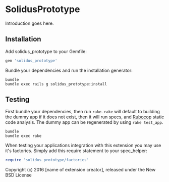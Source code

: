 SolidusPrototype
================

Introduction goes here.

Installation
------------

Add solidus_prototype to your Gemfile:

```ruby
gem 'solidus_prototype'
```

Bundle your dependencies and run the installation generator:

```shell
bundle
bundle exec rails g solidus_prototype:install
```

Testing
-------

First bundle your dependencies, then run `rake`. `rake` will default to building the dummy app if it does not exist, then it will run specs, and [Rubocop](https://github.com/bbatsov/rubocop) static code analysis. The dummy app can be regenerated by using `rake test_app`.

```shell
bundle
bundle exec rake
```

When testing your applications integration with this extension you may use it's factories.
Simply add this require statement to your spec_helper:

```ruby
require 'solidus_prototype/factories'
```

Copyright (c) 2016 [name of extension creator], released under the New BSD License
